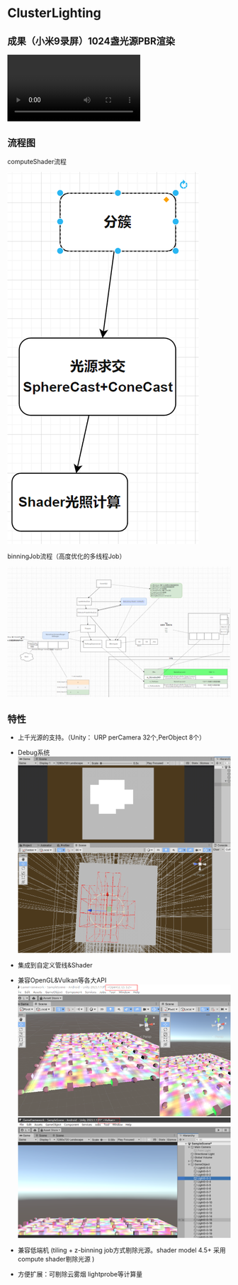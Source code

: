 # ClusterLighting
## 成果（小米9录屏）1024盏光源PBR渲染
<video src="Screenrecorder-2023-10-27-17-29-10-786.mp4" controls title="Title"></video>

## 流程图
computeShader流程

![Alt text](image-4.png)

binningJob流程（高度优化的多线程Job）

![Alt text](image-3.png)

## 特性
- 上千光源的支持。（Unity： URP perCamera 32个,PerObject 8个）
- Debug系统
  ![Alt text](1.gif)

- 集成到自定义管线&Shader
- 兼容OpenGL&Vulkan等各大API
 ![Alt text](image-1.png)
 ![Alt text](image-2.png)
  
- 兼容低端机 (tiling + z-binning job方式剔除光源。shader model 4.5+ 采用compute shader剔除光源 )
- 方便扩展：可剔除云雾烟 lightprobe等计算量